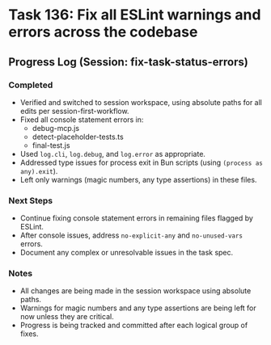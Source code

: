 # Task 136: Fix all ESLint warnings and errors across the codebase

## Progress Log (Session: fix-task-status-errors)

### Completed
- Verified and switched to session workspace, using absolute paths for all edits per session-first-workflow.
- Fixed all console statement errors in:
  - debug-mcp.js
  - detect-placeholder-tests.ts
  - final-test.js
- Used `log.cli`, `log.debug`, and `log.error` as appropriate.
- Addressed type issues for process exit in Bun scripts (using `(process as any).exit`).
- Left only warnings (magic numbers, any type assertions) in these files.

### Next Steps
- Continue fixing console statement errors in remaining files flagged by ESLint.
- After console issues, address `no-explicit-any` and `no-unused-vars` errors.
- Document any complex or unresolvable issues in the task spec.

### Notes
- All changes are being made in the session workspace using absolute paths.
- Warnings for magic numbers and any type assertions are being left for now unless they are critical.
- Progress is being tracked and committed after each logical group of fixes. 
